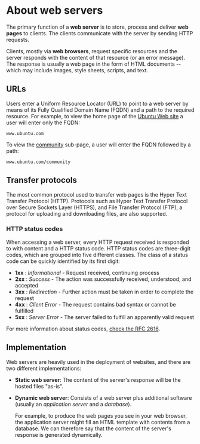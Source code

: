 # About web servers

The primary function of a **web server** is to store, process and deliver **web pages** to clients. The clients communicate with the server by sending HTTP requests.

Clients, mostly via **web browsers**, request specific resources and the server responds with the content of that resource (or an error message). The response is usually a web page in the form of HTML documents -- which may include images, style sheets, scripts, and text.

## URLs

Users enter a Uniform Resource Locator (URL) to point to a web server by means of its Fully Qualified Domain Name (FQDN) and a path to the required resource. For example, to view the home page of the [Ubuntu Web site](https://www.ubuntu.com) a user will enter only the FQDN:

```text
www.ubuntu.com
```

To view the [community](https://www.ubuntu.com/community) sub-page, a user will enter the FQDN followed by a path:

```text
www.ubuntu.com/community
```

## Transfer protocols

The most common protocol used to transfer web pages is the Hyper Text Transfer Protocol (HTTP). Protocols such as Hyper Text Transfer Protocol over Secure Sockets Layer (HTTPS), and File Transfer Protocol (FTP), a protocol for uploading and downloading files, are also supported.

### HTTP status codes

When accessing a web server, every HTTP request received is responded to with content and a HTTP status code. HTTP status codes are three-digit codes, which are grouped into five different classes. The class of a status code can be quickly identified by its first digit:

* **1xx** :  *Informational* - Request received, continuing process
* **2xx** :  *Success* - The action was successfully received, understood, and accepted
* **3xx** :  *Redirection* - Further action must be taken in order to complete the request
* **4xx** :  *Client Error* - The request contains bad syntax or cannot be fulfilled
* **5xx** :  *Server Error* - The server failed to fulfill an apparently valid request

For more information about status codes, [check the RFC 2616](https://www.w3.org/Protocols/rfc2616/rfc2616-sec6.html#sec6.1.1).

## Implementation

Web servers are heavily used in the deployment of websites, and there are two different implementations:

* **Static web server**: The content of the server's response will be the hosted files "as-is".
* **Dynamic web server**:  Consists of a web server plus additional software (usually an *application server* and a *database*).

  For example, to produce the web pages you see in your web browser, the application server might fill an HTML template with contents from a database. We can therefore say that the content of the server's response is generated dynamically.
